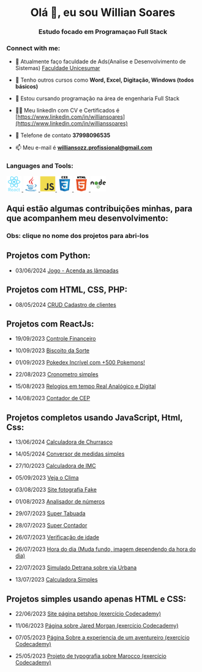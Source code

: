 <h1 align="center">Olá 👋, eu sou Willian Soares</h1>
<h3 align="center">Estudo focado em Programaçao Full Stack</h3>
<h3 align="left">Connect with me:</h3>

- 🔭 Atualmente faço faculdade de Ads(Analise e Desenvolvimento de Sistemas) [Faculdade Unicesumar](https://studeo.unicesumar.edu.br/#!/access/login)

- 🌱 Tenho outros cursos como **Word, Excel, Digitação, Windows (todos básicos)**

- 👯 Estou cursando programação na área de engenharia Full Stack

- 👨‍💻 Meu linkedln com CV e Certificados é [https://www.linkedin.com/in/williansoares](https://www.linkedin.com/in/willianssoares)

- 💬 Telefone de contato **37998096535**

- 📫 Meu e-mail é **williansozz.profissional@gmail.com**


<p align="left">
</p>

<h3 align="left">Languages and Tools:</h3>
<p align="left">  <a href="https://reactjs.org/" target="_blank" rel="noreferrer"> <img src="https://raw.githubusercontent.com/devicons/devicon/master/icons/react/react-original-wordmark.svg" alt="react" width="40" height="40"/> <a href="https://www.java.com" target="_blank" rel="noreferrer"> <img src="https://raw.githubusercontent.com/devicons/devicon/master/icons/java/java-original.svg" alt="java" width="40" height="40"/> </a> </a> <a href="https://developer.mozilla.org/en-US/docs/Web/JavaScript" target="_blank" rel="noreferrer"> <img src="https://raw.githubusercontent.com/devicons/devicon/master/icons/javascript/javascript-original.svg" alt="javascript" width="40" height="40"/> <a href="https://www.w3schools.com/css/" target="_blank" rel="noreferrer"> <img src="https://raw.githubusercontent.com/devicons/devicon/master/icons/css3/css3-original-wordmark.svg" alt="css3" width="40" height="40"/> </a> <a href="https://www.w3.org/html/" target="_blank" rel="noreferrer"> <img src="https://raw.githubusercontent.com/devicons/devicon/master/icons/html5/html5-original-wordmark.svg" alt="html5" width="40" height="40"/> </a>  <a href="https://nodejs.org" target="_blank" rel="noreferrer"> <img src="https://raw.githubusercontent.com/devicons/devicon/master/icons/nodejs/nodejs-original-wordmark.svg" alt="nodejs" width="40" height="40"/> </a> </p>

<h2>Aqui estão algumas contribuições minhas, para que acompanhem meu desenvolvimento:</h2>
<h3>Obs: clique no nome dos projetos para abri-los<h3>

## Projetos com Python:

- 03/06/2024 [Jogo - Acenda as lâmpadas](https://www.linkedin.com/feed/update/urn:li:activity:7203720765232300033/)

## Projetos com HTML, CSS, PHP:

- 08/05/2024 [CRUD Cadastro de clientes](https://www.linkedin.com/feed/update/urn:li:activity:7194035681784975360)

## Projetos com ReactJs:

- 19/09/2023 [Controle Financeiro](https://controlefinanceiro-jet.vercel.app/)

- 10/09/2023 [Biscoito da Sorte](https://biscoito-da-sorte-delta-lovat.vercel.app/)

- 01/09/2023 [Pokedex Incrível com +500 Pokemons!](https://poke-api-two-mu.vercel.app)

- 22/08/2023 [Cronometro simples](https://cronometro-khaki.vercel.app/)

- 15/08/2023 [Relogios em tempo Real Analógico e Digital](https://clock-git-main-williansozz.vercel.app/)

- 14/08/2023 [Contador de CEP](https://contadordecep.vercel.app/)

## Projetos completos usando JavaScript, Html, Css:

- 13/06/2024 [Calculadora de Churrasco](https://williansozz.github.io/Calculadora-de-churrasco/)

- 14/05/2024 [Conversor de medidas simples](https://williansozz.github.io/Conversor-simples)

- 27/10/2023 [Calculadora de IMC](https://williansozz.github.io/calc-IMC/)

- 05/09/2023 [Veja o Clima](https://williansozz.github.io/veja-o-clima/)

- 03/08/2023 [Site fotografia Fake](https://williansozz.github.io/site-fotografia-fake)

- 01/08/2023 [Analisador de números](https://williansozz.github.io/analisadordenumeros/)

- 29/07/2023 [Super Tabuada](https://williansozz.github.io/Super-tabuada/)

- 28/07/2023 [Super Contador](https://williansozz.github.io/super-contador/)

- 26/07/2023 [Verificação de idade](https://williansozz.github.io/verificador-de-idade/)

- 26/07/2023 [Hora do dia (Muda fundo, imagem dependendo da hora do dia)](https://williansozz.github.io/hora-do-dia-project/)

- 22/07/2023 [Simulado Detrana sobre via Urbana](https://williansozz.github.io/detrana-simulador/)

- 13/07/2023 [Calculadora Simples](https://williansozz.github.io/calculadora-js/)

## Projetos simples usando apenas HTML e CSS:

- 22/06/2023 [Site página petshop (exercício Codecademy)](https://williansozz.github.io/Pagina-petshop-Codecademy-20/)

- 11/06/2023 [Página sobre Jared Morgan (exercício Codecademy)](https://williansozz.github.io/Jorney_Codecademy_14/)

- 07/05/2023 [Página Sobre a experiencia de um aventureiro (exercício Codecademy)](https://williansozz.github.io/Experience_the_summit_Codecaademy_12/#)
  
- 25/05/2023 [Projeto de typografia sobre Marocco (exercício Codecademy)](https://williansozz.github.io/Typograpy_Codecademy_6/)




<p>  </p>


<!--
**WillianSozz/WillianSozz** is a ✨ _special_ ✨ repository because its `README.md` (this file) appears on your GitHub profile.

Here are some ideas to get you started:

- 🔭 I’m currently working on ...
- 🌱 I’m currently learning ...
- 👯 I’m looking to collaborate on ...
- 🤔 I’m looking for help with ...
- 💬 Ask me about ...
- 📫 How to reach me: ...
- 😄 Pronouns: ...
- ⚡ Fun fact: ...
-->
